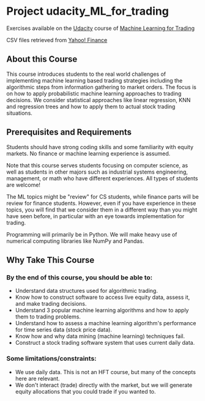 # Project udacity_ML_for_trading
Exercises available on the [Udacity](udacity.com) course of [Machine Learning for Trading](https://eu.udacity.com/course/machine-learning-for-trading--ud501)

CSV files retrieved from [Yahoo! Finance](https://finance.yahoo.com/)

## About this Course
This course introduces students to the real world challenges of implementing machine learning based trading strategies including the algorithmic steps from information gathering to market orders. The focus is on how to apply probabilistic machine learning approaches to trading decisions. We consider statistical approaches like linear regression, KNN and regression trees and how to apply them to actual stock trading situations.


## Prerequisites and Requirements
Students should have strong coding skills and some familiarity with equity markets. No finance or machine learning experience is assumed.

Note that this course serves students focusing on computer science, as well as students in other majors such as industrial systems engineering, management, or math who have different experiences. All types of students are welcome!

The ML topics might be "review" for CS students, while finance parts will be review for finance students. However, even if you have experience in these topics, you will find that we consider them in a different way than you might have seen before, in particular with an eye towards implementation for trading.

Programming will primarily be in Python. We will make heavy use of numerical computing libraries like NumPy and Pandas.

## Why Take This Course
### By the end of this course, you should be able to:
* Understand data structures used for algorithmic trading.
* Know how to construct software to access live equity data, assess it, and make trading decisions.
* Understand 3 popular machine learning algorithms and how to apply them to trading problems.
* Understand how to assess a machine learning algorithm's performance for time series data (stock price data).
* Know how and why data mining (machine learning) techniques fail.
* Construct a stock trading software system that uses current daily data.
### Some limitations/constraints:
* We use daily data. This is not an HFT course, but many of the concepts here are relevant.
* We don't interact (trade) directly with the market, but we will generate equity allocations that you could trade if you wanted to.
